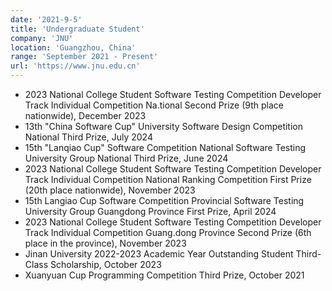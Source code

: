 ```yaml
---
date: '2021-9-5'
title: 'Undergraduate Student'
company: 'JNU'
location: 'Guangzhou, China'
range: 'September 2021 - Present'
url: 'https://www.jnu.edu.cn'
---
```


- 2023 National College Student Software Testing Competition Developer Track Individual Competition Na.tional Second Prize (9th place nationwide), December 2023
- 13th "China Software Cup" University Software Design Competition National Third Prize, July 2024
- 15th "Lanqiao Cup" Software Competition National Software Testing University Group National Third Prize, June 2024
- 2023 National College Student Software Testing Competition Developer Track Individual Competition National Ranking Competition First Prize (20th place nationwide), November 2023
- 15th Langiao Cup Software Competition Provincial Software Testing University Group Guangdong Province First Prize, April 2024
- 2023 National College Student Software Testing Competition Developer Track Individual Competition Guang.dong Province Second Prize (6th place in the province), November 2023
- Jinan University 2022-2023 Academic Year Outstanding Student Third-Class Scholarship, October 2023
- Xuanyuan Cup Programming Competition Third Prize, October 2021
